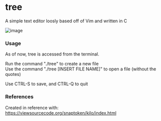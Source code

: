 # tree
 A simple text editor loosly based off of Vim and written in C
 
![image](https://user-images.githubusercontent.com/29133471/137760828-fe38161c-f078-4498-8edc-c963bd0625aa.png)

### Usage
As of now, tree is accessed from the terminal. 

Run the command "./tree" to create a new file<br>
Use the command "./tree [INSERT FILE NAME]" to open a file (without the quotes)

Use CTRL-S to save, and CTRL-Q to quit

### References
Created in reference with: https://viewsourcecode.org/snaptoken/kilo/index.html
